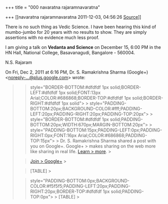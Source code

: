 +++
title = "000 navaratna rajaramnavaratna"

+++
[[navaratna rajaramnavaratna	2011-12-03, 04:56:26 [Source](https://groups.google.com/g/bvparishat/c/gvJEq4Mt9HY)]]





 There is no such thing as Vedic Science. I have been hearing this kind of mumbo-jumbo for 20 years with no results to show. They are simply assertions with no evidence much less proof.



 I am giving a talk on **Vedanta and Science** on December 15, 6:00 PM in the HN Hall, National College, Basavanagudi, Bangalore - 560004.



N.S. Rajaram  
  

On Fri, Dec 2, 2011 at 6:16 PM, Dr. S. Ramakrishna Sharma (Google+) \<[noreply-...@plus.google.com]()\> wrote:  

> 
> >  style="BORDER-BOTTOM:#dfdfdf 1px solid;BORDER-LEFT:#dfdfdf 1px solid;FONT:13px Arial;COLOR:#686868;BORDER-TOP:#dfdfdf 1px solid;BORDER-RIGHT:#dfdfdf 1px solid"> >
>  style="PADDING-BOTTOM:20px;BACKGROUND-COLOR:#fff;PADDING-LEFT:20px;PADDING-RIGHT:20px;PADDING-TOP:20px"> >
>  style="BORDER-BOTTOM:#dfdfdf 1px solid;PADDING-BOTTOM:20px;WIDTH:670px;MARGIN-BOTTOM:20px"> >
>  style="PADDING-BOTTOM:15px;PADDING-LEFT:0px;PADDING-RIGHT:0px;FONT:16px Arial;COLOR:#686868;PADDING-TOP:15px"> >
> Dr. S. Ramakrishna Sharma shared a post with you on Google+. Google+ > makes sharing on the web more like sharing in real life. [Learn > more](http://www.google.com/+/learnmore/). >
> 
> > [Join > Google+](https://plus.google.com/_/notifications/emlink?emrecipient=117370908626067426093&emid=CIib4L_C5KwCFWdcNAodOBgAAA&path=%2Fwelcome%3Fgpinv%3DAMIXal8EzelbyRz55pxiIcPyNRMNFeVYZcn_DYMmOmHkpIQ80fg8dsSLkEvEqnYyinEJJ9EbE7L7LBvnXTZfUZz7VrndsYu-xGD48sEv8Pux0XcBfse_wsk&dt=1322867777606) >
> 
> > [TABLE] >
> 
> >  style="PADDING-BOTTOM:0px;BACKGROUND-COLOR:#f5f5f5;PADDING-LEFT:20px;PADDING-RIGHT:20px;BORDER-TOP:#dfdfdf 1px solid;PADDING-TOP:0px"> >
> [TABLE] >
> 
> > 
> > 

  

